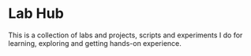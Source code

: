 # Lab Hub

This is a collection of labs and projects, scripts and experiments I do for learning, exploring and getting hands-on experience.

